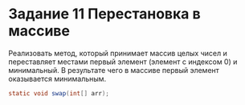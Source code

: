 # Задание 11 Перестановка в массиве

Реализовать метод, который принимает массив целых чисел 
и переставляет местами первый элемент (элемент с индексом 0) и минимальный.
В результате чего в массиве первый элемент оказывается минимальным.
```java
static void swap(int[] arr);
```